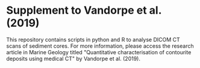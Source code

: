 # Supplement to Vandorpe et al. (2019) 

This repository contains scripts in python and R to analyse DICOM CT scans of sediment cores. For more information, please access the research article in Marine Geology titled "Quantitative characterisation of contourite deposits using medical CT" by Vandorpe et al. (2019).
